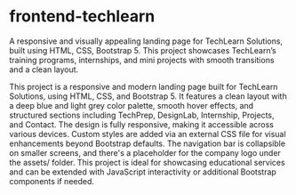 # frontend-techlearn
A responsive and visually appealing landing page for TechLearn Solutions, built using HTML, CSS, Bootstrap 5. This project showcases TechLearn’s training programs, internships, and mini projects with smooth transitions and a clean layout.

This project is a responsive and modern landing page built for TechLearn Solutions, using HTML, CSS, and Bootstrap 5. It features a clean layout with a deep blue and light grey color palette, smooth hover effects, and structured sections including TechPrep, DesignLab, Internship, Projects, and Contact. The design is fully responsive, making it accessible across various devices. Custom styles are added via an external CSS file for visual enhancements beyond Bootstrap defaults. The navigation bar is collapsible on smaller screens, and there's a placeholder for the company logo under the assets/ folder. This project is ideal for showcasing educational services and can be extended with JavaScript interactivity or additional Bootstrap components if needed.
